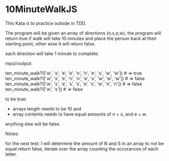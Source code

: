 # 10MinuteWalkJS

This Kata is to practice outside in TDD.

The program will be given an array of directions (n,s,e,w), the program will return true if walk will take 10 minutes and place the person back at their starting point, other wise it will return false.

each direction will take 1 minute to complete.

input/output:

ten_minute_walk?(['w', 's', 'e', 'e', 'n', 'n', 'e', 's', 'w', 'w']) # => true
ten_minute_walk?(['w', 's', 'e', 'n', 'n', 'e', 's', 'w', 'w', 'w']) # => false
ten_minute_walk?(['w', 's', 'e', 's', 's', 'e', 's', 'w', 'n', 'n']) # => false
ten_minute_walk?(['w', 's']) # => false

to be true:

- arrays length needs to be 10 and 
- array contents needs to have equal amounts of n + s, and e + w.

anything else will be false.

Notes:

for the next test: I will determine the amount of N and S in an array to not be equal return false, iterate over the array counting the occurances of each letter.
